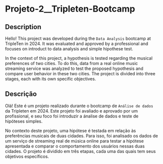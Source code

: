 # Projeto-2__Tripleten-Bootcamp

## Description
Hello! This project was developed during the `Data Analysis` bootcamp at TripleTen in 2024. It was evaluated and approved by a professional and focuses on introduct to data analysis and simple hipothese test.

In the context of this project, a hypothesis is tested regarding the musical preferences of two cities. To do this, data from a real online music streaming service was analyzed to test the proposed hypothesis and compare user behavior in these two cities. The project is divided into three stages, each with its own specific objectives.

## Descrição
Olá! Este é um projeto realizado durante o bootcamp de `Análise de dados` da Tripleten em 2024. Este projeto foi avaliado e aprovado por um profissional, e seu foco foi introduzir a ánalise de dados e teste de hipóteses simples.

No contexto deste projeto, uma hipótese é testada em relação às preferências musicais de duas cidades. Para isso, foi analisado os dados de um serviço de streaming real de música online para testar a hipótese apresentada e comparar o comportamento dos usuários nessas duas cidades. O projeto é dividido em três etapas, cada uma das quais tem seus objetivos específicos.


